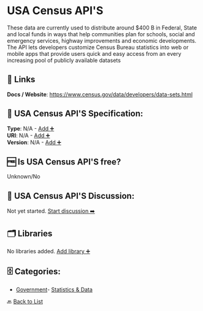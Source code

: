 # USA Census API'S

These data are currently used to distribute around $400 B in Federal, State and local funds in ways that help communities plan for schools, social and emergency services, highway improvements and economic developments. The API lets developers customize Census Bureau statistics into web or mobile apps that provide users quick and easy access from an every increasing pool of publicly available datasets

##  🔗 Links
**Docs / Website**: https://www.census.gov/data/developers/data-sets.html

## 🧬 USA Census API'S Specification:
**Type**: N/A - [Add ➕](https://github.com/apis-list/apis-list/edit/main/apis/usa-census-apis/usa-census-apis.yaml)  
**URI**: N/A - [Add ➕](https://github.com/apis-list/apis-list/edit/main/apis/usa-census-apis/usa-census-apis.yaml)  
**Version**: N/A - [Add ➕](https://github.com/apis-list/apis-list/edit/main/apis/usa-census-apis/usa-census-apis.yaml)

## 🆓 Is USA Census API'S free?
 Unknown/No 

## 💬 USA Census API'S Discussion:
Not yet started. [Start discussion ➡️](https://github.com/apis-list/apis-list/discussions/new)

## 🗂️ Libraries

No libraries added. [Add library ➕](https://github.com/apis-list/apis-list/edit/main/apis/usa-census-apis/usa-census-apis.yaml)    


## 🗄️ Categories:
- [Government](https://github.com/apis-list/apis-list#government-)- [Statistics & Data](https://github.com/apis-list/apis-list#statistics--data-)

🔙  [Back to List](https://github.com/apis-list/apis-list)
